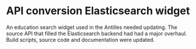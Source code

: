 <!--
  id: 3158
  slug: api-conversion-elasticsearch-widget
  type: fortpolio
  excerpt: Implemented and styled the, previously developed, Education Widget for the Ministry of Education of the Netherlands Antilles. Source API changes required updates to the code that populated the Elasticsearch backend. 
  excerptNl: Implementatie en vormgeving van de eerder ontwikkelde Education Widget voor het Ministerie van Onderwijs van de Nederlandse Antillen. Wijzigingen aan de oorspronkelijke REST-API worden doorgevoerd in de code die de Elasticsearch backend vult. 
  titleNl: API aanpassingen voor Elasticsearch widget
  categories: JavaScript, HTML/CSS, framework, UX, mobile
  tags: CSS, HTML, JavaScript, Grunt, Elasticsearch, Bootstrap, JSDoc
  clients: Ministry of Education, Culture, Youth and Sports, Division for Educational Innovations
  collaboration: Studiekeuze123
  prizes: 
  images: 
  inCv: true
  inPortfolio: false
  dateFrom: 2016-03-23
  dateTo: 2016-07-25
  oldDateFrom: 2016-05-25
  oldDateTo: 2016-06-25
-->

# API conversion Elasticsearch widget

An education search widget used in the Antilles needed updating. The source API that filled the Elasticsearch backend had had a major overhaul. Build scripts, source code and documentation were updated.